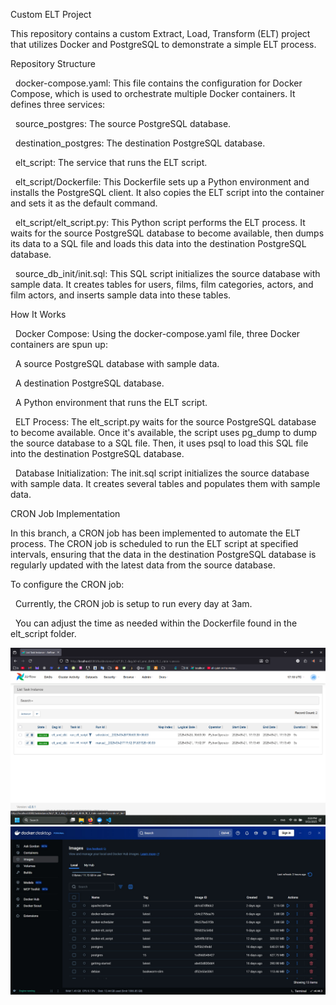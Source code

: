 Custom ELT Project



This repository contains a custom Extract, Load, Transform (ELT) project that utilizes Docker and PostgreSQL to demonstrate a simple ELT process.

Repository Structure



&nbsp;   docker-compose.yaml: This file contains the configuration for Docker Compose, which is used to orchestrate multiple Docker containers. It defines three services:

&nbsp;       source\_postgres: The source PostgreSQL database.

&nbsp;       destination\_postgres: The destination PostgreSQL database.

&nbsp;       elt\_script: The service that runs the ELT script.



&nbsp;   elt\_script/Dockerfile: This Dockerfile sets up a Python environment and installs the PostgreSQL client. It also copies the ELT script into the container and sets it as the default command.



&nbsp;   elt\_script/elt\_script.py: This Python script performs the ELT process. It waits for the source PostgreSQL database to become available, then dumps its data to a SQL file and loads this data into the destination PostgreSQL database.



&nbsp;   source\_db\_init/init.sql: This SQL script initializes the source database with sample data. It creates tables for users, films, film categories, actors, and film actors, and inserts sample data into these tables.



How It Works



&nbsp;   Docker Compose: Using the docker-compose.yaml file, three Docker containers are spun up:

&nbsp;       A source PostgreSQL database with sample data.

&nbsp;       A destination PostgreSQL database.

&nbsp;       A Python environment that runs the ELT script.



&nbsp;   ELT Process: The elt\_script.py waits for the source PostgreSQL database to become available. Once it's available, the script uses pg\_dump to dump the source database to a SQL file. Then, it uses psql to load this SQL file into the destination PostgreSQL database.



&nbsp;   Database Initialization: The init.sql script initializes the source database with sample data. It creates several tables and populates them with sample data.



CRON Job Implementation



In this branch, a CRON job has been implemented to automate the ELT process. The CRON job is scheduled to run the ELT script at specified intervals, ensuring that the data in the destination PostgreSQL database is regularly updated with the latest data from the source database.



To configure the CRON job:



&nbsp;   Currently, the CRON job is setup to run every day at 3am.

&nbsp;   You can adjust the time as needed within the Dockerfile found in the elt\_script folder.

<img src="https://raw.githubusercontent.com/Atlantic995/custom_elt_project/refs/heads/main/Untitled.png" alt="img1">
<img src="https://raw.githubusercontent.com/Atlantic995/custom_elt_project/refs/heads/main/Untitled2.jpg" alt="img2">


